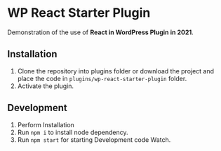 # WP React Starter Plugin
Demonstration of the use of **React in WordPress Plugin in 2021**.

## Installation
1. Clone the repository into plugins folder or download the project and place the code in ``plugins/wp-react-starter-plugin`` folder.
1. Activate the plugin.

## Development
1. Perform Installation
1. Run ``npm i`` to install node dependency.
1. Run ``npm start`` for starting Development code Watch.